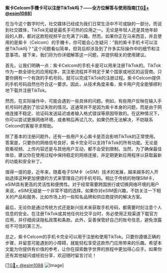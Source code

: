 **紫卡Celcom手機卡可以注册TikTok吗？——全方位解答与使用指南[[TG💪+ @esim1088](https://t.me/s/esim1088)]**

在当今这个数字时代，社交媒体已经成为我们日常生活中不可或缺的一部分。而说到社交媒体，TikTok无疑是最炙手可热的应用之一。无论是年轻人还是其他年龄段的人群，都对这款短视频平台充满了兴趣。然而，如果你正在马来西亚，并且使用的是紫卡（Celcom）的手機卡，你可能会心生疑问：“我的紫卡手机卡可以注册TikTok吗？”这个问题看似简单，但背后却涉及到了许多实际操作中的细节和注意事项。接下来，我们将为你详细解答这一问题，并提供相关的使用建议。

首先，让我们明确一点：紫卡Celcom的手机卡是可以用来注册TikTok的。TikTok作为一款全球化的应用程序，其注册流程并不特定于某个国家或地区的运营商。只要你拥有一个有效的手机号码，就可以完成TikTok的注册过程。紫卡Celcom提供的手机号码自然也符合这一要求。因此，从技术角度来看，紫卡用户完全能够顺利地下载并注册TikTok。

然而，在实际操作中，可能会遇到一些具体的问题。例如，有些用户反映在输入手机号码时遇到了验证失败的情况。这通常并不是因为紫卡本身的问题，而是由于网络连接不稳定、验证码发送延迟或者输入格式错误等原因导致的。在这种情况下，你可以尝试更换网络环境，或者稍后再试几次。如果仍然无法解决，不妨联系Celcom的客服寻求帮助。

除了基本的注册问题外，还有一些用户关心紫卡是否会影响TikTok的正常使用。答案是，只要你的网络信号良好，紫卡完全可以支持TikTok的所有功能。无论是观看视频、上传内容还是与其他用户互动，都不会受到限制。当然，为了确保最佳体验，建议你在使用过程中保持稳定的网络连接，并定期更新应用程序以获取最新的功能和安全补丁。

值得一提的是，近年来，随着电子SIM卡（eSIM）技术的发展，越来越多的人开始选择这种更加便捷的方式来管理自己的手机号码。相比于传统的物理SIM卡，eSIM具有更高的灵活性和便携性。对于经常需要跨国旅行或切换网络环境的用户来说，eSIM无疑是一个非常不错的选择。如果你对eSIM感兴趣，不妨关注一下相关的产品和服务，比如市场上的一些知名品牌和供应商提供的解决方案。

最后，无论你是通过传统方式还是新兴技术来获取手机号码，都需要时刻注意个人信息的安全。在注册TikTok或其他任何社交平台时，务必使用正规渠道下载官方应用，并仔细阅读隐私政策和条款。此外，妥善保管好自己的账号信息，避免泄露给不可信的第三方。

总之，紫卡Celcom的手机卡完全可以用于注册和使用TikTok。只要你遵循正确的步骤，并留意可能遇到的小障碍，就能轻松享受这款热门应用带来的乐趣。希望本文能为你提供有价值的参考，让你在探索数字世界的旅程中更加得心应手。如果你还有其他疑问或经验分享，欢迎随时留言讨论！

[[TG💪+ @esim1088](https://t.me/s/esim1088) ![Image](https://i.postimg.cc/4NQfJmqS/Snipaste-2025-05-13-00-14-12.png)]